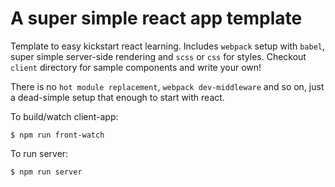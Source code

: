 # A super simple react app template

Template to easy kickstart react learning. Includes `webpack` setup with `babel`, super simple server-side rendering and `scss` or `css` for styles.
Checkout `client` directory for sample components and write your own!

There is no `hot module replacement`, `webpack dev-middleware` and so on, just a dead-simple setup that enough to start with react.

To build/watch client-app:
```
$ npm run front-watch
```


To run server:
```
$ npm run server
```
